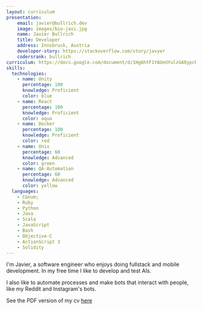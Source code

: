 ```yaml
---
layout: curriculum
presentation:
    email: javier@bullrich.dev
    image: images/bio-javi.jpg
    name: Javier Bullrich
    title: Developer
    address: Innsbruck, Austria
    developer-story: https://stackoverflow.com/story/javyer
    codersrank: bullrich
curriculum: https://docs.google.com/document/d/1Hg6htF1YAUeUYulzGA8ypcN5wfboGtUL9D6zjcC09R8/edit?usp=sharing
skills:
  technologies:
    - name: Unity
      percentage: 100
      knowledge: Proficient
      color: blue
    - name: React
      percentage: 100
      knowledge: Proficient
      color: aqua
    - name: Docker
      percentage: 100
      knowledge: Proficient
      color: red
    - name: Unix
      percentage: 60
      knowledge: Advanced
      color: green
    - name: QA-Automation
      percentage: 60
      knowledge: Advanced
      color: yellow
  languages:
    - C&num;
    - Ruby
    - Python
    - Java
    - Scala
    - JavaScript
    - Bash
    - Objective-C
    - ActionScript 3
    - Solidity
---
```

I'm Javier, a software engineer who enjoys doing fullstack and mobile development. In my free time I like to develop and test AIs.

I also like to automate processes and make bots that interact with people, like my Reddit and Instagram's bots.

See the PDF version of my cv [here](https://docs.google.com/document/d/1Hg6htF1YAUeUYulzGA8ypcN5wfboGtUL9D6zjcC09R8)